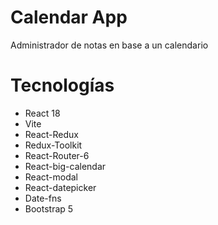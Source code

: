 # Calendar App

Administrador de notas en base a un calendario

# Tecnologías

- React 18
- Vite
- React-Redux
- Redux-Toolkit
- React-Router-6
- React-big-calendar
- React-modal
- React-datepicker
- Date-fns
- Bootstrap 5